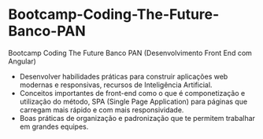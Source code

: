 # Bootcamp-Coding-The-Future-Banco-PAN

Bootcamp Coding The Future Banco PAN (Desenvolvimento Front End com Angular)

- Desenvolver habilidades práticas para construir aplicações web modernas e responsivas, recursos de Inteligência Artificial.
- Conceitos importantes de front-end como o que é componetização e utilização do método, SPA (Single Page Application) para páginas que carregam mais rápido e com mais responsividade. 
- Boas práticas de organização e padronização que te permitem trabalhar em grandes equipes.
